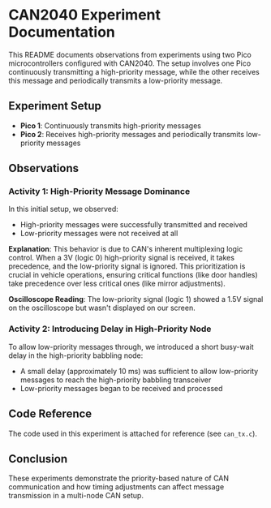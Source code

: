 # CAN2040 Experiment Documentation

This README documents observations from experiments using two Pico microcontrollers configured with CAN2040. The setup involves one Pico continuously transmitting a high-priority message, while the other receives this message and periodically transmits a low-priority message.

## Experiment Setup

- **Pico 1**: Continuously transmits high-priority messages
- **Pico 2**: Receives high-priority messages and periodically transmits low-priority messages

## Observations

### Activity 1: High-Priority Message Dominance

In this initial setup, we observed:

- High-priority messages were successfully transmitted and received
- Low-priority messages were not received at all

**Explanation**: This behavior is due to CAN's inherent multiplexing logic control. When a 3V (logic 0) high-priority signal is received, it takes precedence, and the low-priority signal is ignored. This prioritization is crucial in vehicle operations, ensuring critical functions (like door handles) take precedence over less critical ones (like mirror adjustments).

**Oscilloscope Reading**: The low-priority signal (logic 1) showed a 1.5V signal on the oscilloscope but wasn't displayed on our screen.

### Activity 2: Introducing Delay in High-Priority Node

To allow low-priority messages through, we introduced a short busy-wait delay in the high-priority babbling node:

- A small delay (approximately 10 ms) was sufficient to allow low-priority messages to reach the high-priority babbling transceiver
- Low-priority messages began to be received and processed

## Code Reference

The code used in this experiment is attached for reference (see `can_tx.c`).

## Conclusion

These experiments demonstrate the priority-based nature of CAN communication and how timing adjustments can affect message transmission in a multi-node CAN setup.